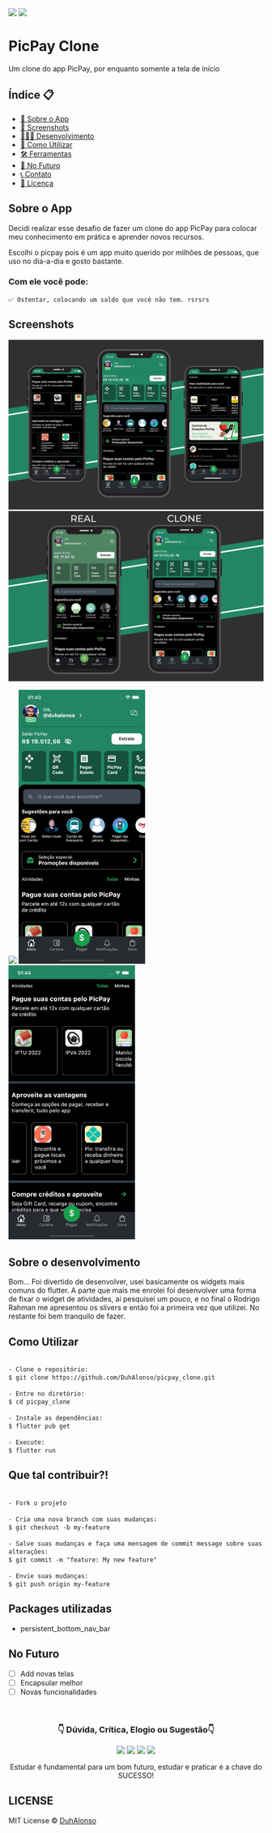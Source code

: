 <img src="https://img.shields.io/badge/Version-1.0.0-green"> <img src="https://img.shields.io/badge/license-MIT-blue"> 

# PicPay Clone

Um clone do app PicPay, por enquanto somente a tela de início

<h2>Índice 📋</h2>

   <p>

   - [📖 Sobre o App](#Sobre-o-App)
   - [📱 Screenshots](#Screenshots)
   - [👨🏽‍💻 Desenvolvimento](#Sobre-o-desenvolvimento)
   - [📲 Como Utilizar](#Como-Utilizar)
   - [🛠 Ferramentas](#Ferramentas-utilizadas)
   - [🤔 No Futuro](#No-Futuro)
   - [📞 Contato](#-d%C3%BAvida-cr%C3%ADtica-elogio-ou-sugest%C3%A3o)
   - [📝 Licença](#LICENSE)

   </p>

<h2>Sobre o App</h2>

<p>
Decidi realizar esse desafio de fazer um clone do app PicPay para colocar meu conhecimento em prática e aprender novos recursos.

Escolhi o picpay pois é um app muito querido por milhões de pessoas, que uso no dia-a-dia e gosto bastante. 

<h3>Com ele você pode:</h3>

    ✅ Ostentar, colocando um saldo que você não tem. rsrsrs

</p>

<h2>Screenshots</h2>

<img src="https://github.com/DuhAlonso/picpay_clone/blob/main/screenshots/picpay_clone.png" width="600">

<img src="https://github.com/DuhAlonso/picpay_clone/blob/main/screenshots/REALVSCLONE.png" width="600">

<img src="https://github.com/DuhAlonso/picpay_clone/blob/main/screenshots/picclone.gif" width="250"> <img src="https://github.com/DuhAlonso/picpay_clone/blob/main/screenshots/home.png" width="250"> <img src="https://github.com/DuhAlonso/picpay_clone/blob/main/screenshots/Atividades.png" width="250"> 
<p>
</p>

<h2>Sobre o desenvolvimento</h2>
<p>
Bom... Foi divertido de desenvolver, usei basicamente os widgets mais comuns do flutter. A parte que mais me enrolei foi desenvolver uma forma de fixar o widget de atividades, aí pesquisei um pouco, e no final o Rodrigo Rahman me apresentou os slivers e então foi a primeira vez que utilizei. No restante foi bem tranquilo de fazer.
</p>


<h2>Como Utilizar</h2>
<p>

```

- Clone o repositório:
$ git clone https://github.com/DuhAlonso/picpay_clone.git

- Entre no diretório:
$ cd picpay_clone

- Instale as dependências:
$ flutter pub get

- Execute:
$ flutter run

```

</p>

<h2>Que tal contribuir?!</h2>
<p>

```

- Fork o projeto 

- Cria uma nova branch com suas mudanças:
$ git checkout -b my-feature

- Salve suas mudanças e faça uma mensagem de commit message sobre suas alterações:
$ git commit -m "feature: My new feature"

- Envie suas mudanças:
$ git push origin my-feature

```

</p>

<h2>Packages utilizadas</h2>
<p>

- persistent_bottom_nav_bar

</p>

<h2>No Futuro</h2>

- [ ] Add novas telas
- [ ] Encapsular melhor
- [ ] Novas funcionalidades

</br>


<p align="center">
<h3 align="center">👇 Dúvida, Crítica, Elogio ou Sugestão👇</h3> 
  </p>
  <p align="center">
  <a href="https://instagram.com/duhalonsoo" target="_blank"><img src="https://img.shields.io/badge/-Instagram-%23E4405F?style=for-the-badge&logo=instagram&logoColor=white" target="_blank"></a>
  <a href="https://t.me/duhalonso" target="_blank"><img src="https://img.shields.io/badge/Telegram-2CA5E0?style=for-the-badge&logo=telegram&logoColor=white" target="_blank"></a> 
  <a href = "mailto:duhalonso.dev@gmail.com"><img src="https://img.shields.io/badge/-Gmail-%23333?style=for-the-badge&logo=gmail&logoColor=white" target="_blank"></a>
  <a href="https://www.linkedin.com/in/eduardo-alonso-685509b7" target="_blank"><img src="https://img.shields.io/badge/-LinkedIn-%230077B5?style=for-the-badge&logo=linkedin&logoColor=white" target="_blank"></a> 
</p>
<p align="center">
 Estudar é fundamental para um bom futuro, estudar e praticar é a chave do SUCESSO!

</p>

<h2>LICENSE</h2>

MIT License © [DuhAlonso](https://github.com/DuhAlonso/basic_app_request_api/blob/master/LICENSE.md)